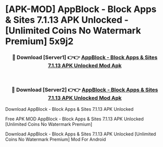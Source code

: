 # [APK-MOD] AppBlock - Block Apps & Sites 7.1.13 APK Unlocked - [Unlimited Coins No Watermark Premium] 5x9j2



<div align="center">
<h3>🔴 Download [Server1] 👉👉 <a href="https://momento.my/?title=AppBlock_-_Block_Apps_&_Sites_7.1.13_APK_Unlocked">AppBlock - Block Apps & Sites 7.1.13 APK Unlocked Mod Apk</a></h3><br>

<h3>🔴 Download [Server2] 👉👉 <a href="https://momento.my/?title=AppBlock_-_Block_Apps_&_Sites_7.1.13_APK_Unlocked">AppBlock - Block Apps & Sites 7.1.13 APK Unlocked Mod Apk</a></h3>
</div>



Download AppBlock - Block Apps & Sites 7.1.13 APK Unlocked 

Free APK MOD AppBlock - Block Apps & Sites 7.1.13 APK Unlocked [Unlimited Coins No Watermark Premium]

Download AppBlock - Block Apps & Sites 7.1.13 APK Unlocked [Unlimited Coins No Watermark Premium] Mod For Android
